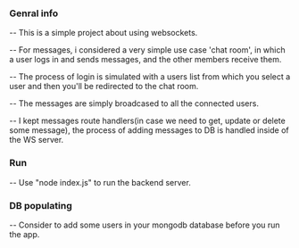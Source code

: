 ### Genral info

-- This is a simple project about using websockets.

-- For messages, i considered a very simple use case 'chat room', in which a user logs in
and sends messages, and the other members receive them.

-- The process of login is simulated with a users list from which you select a user and then
you'll be redirected to the chat room.

-- The messages are simply broadcased to all the connected users.

-- I kept messages route handlers(in case we need to get, update or delete some message), the process
of adding messages to DB is handled inside of the WS server.

### Run

-- Use "node index.js" to run the backend server.

### DB populating

-- Consider to add some users in your mongodb database before you run the app.
